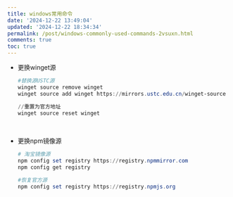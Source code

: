 ```yaml
---
title: windows常用命令
date: '2024-12-22 13:49:04'
updated: '2024-12-22 18:34:34'
permalink: /post/windows-commonly-used-commands-2vsuxn.html
comments: true
toc: true
---
```




* 更换winget源

  ```powershell
  #替换源USTC源
  winget source remove winget
  winget source add winget https://mirrors.ustc.edu.cn/winget-source

  //重置为官方地址
  winget source reset winget
  ```

‍

* 更换npm镜像源

  ```powershell
  # 淘宝镜像源
  npm config set registry https://registry.npmmirror.com
  npm config get registry

  #恢复官方源
  npm config set registry https://registry.npmjs.org
  ```

‍
